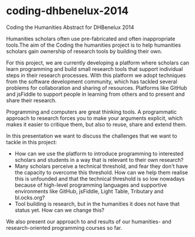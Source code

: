 coding-dhbenelux-2014
=====================

Coding the Humanities Abstract for DHBenelux 2014

Humanities scholars often use pre-fabricated and often inappropriate tools.The aim of the Coding the humanities project is to help humanities scholars gain ownership of research tools by building their own.

For this project, we are currently developing a platform where scholars can learn programming and build small research tools that support individual steps in their research processes. With this platform we adopt techniques from the software development community, which has tackled several problems for collaboration and sharing of resources. Platforms like GitHub and jsFiddle to support people in learning from others and to present and share their research.

Programming and computers are great thinking tools. A programmatic approach to research forces you to make your arguments explicit, which makes it easier to critique them, but also to reuse, share and extend them.

In this presentation we want to discuss the challenges that we want to tackle in this project:

+ How can we use the platform to introduce programming to interested scholars and students in a way that is relevant to their own research?
+ Many scholars perceive a technical threshold, and fear they don't have the capacity to overcome this threshold. How can we help them realise this is unfounded and that the technical threshold is so low nowadays because of high-level programming languages and supportive environments like GitHub, jsFiddle, Light Table, Tributary and bl.ocks.org?
+ Tool building is research, but in the humanities it does not have that status yet. How can we change this?

We also present our approach to and results of our humanities- and research-oriented programming courses so far.
